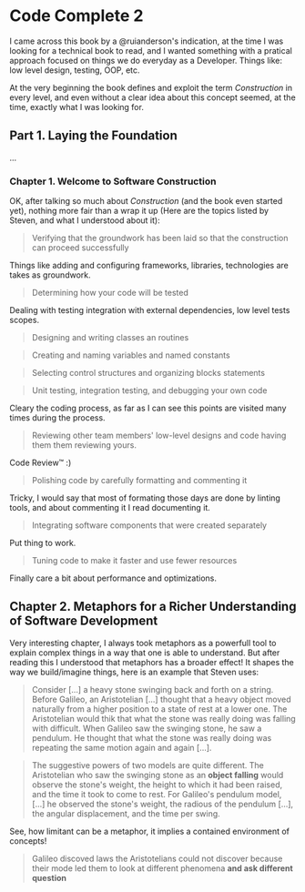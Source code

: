 # Code Complete 2

I came across this book by a @ruianderson's indication, at the time I was looking for a technical book to read, and I wanted something with a pratical approach focused on things we do everyday as a Developer. Things like: low level design, testing, OOP, etc.

At the very beginning the book defines and exploit the term _Construction_ in every level, and even without a clear idea about this concept seemed, at the time, exactly what I was looking for.

## Part 1. Laying the Foundation

...

### Chapter 1. Welcome to Software Construction

OK, after talking so much about _Construction_ (and the book even started yet), nothing more fair than a wrap it up (Here are the topics listed by Steven, and what I understood about it):

> Verifying that the groundwork has been laid so that the construction can proceed successfully

Things like adding and configuring frameworks, libraries, technologies are takes as groundwork.

> Determining how your code will be tested

Dealing with testing integration with external dependencies, low level tests scopes.

> Designing and writing classes an routines

> Creating and naming variables and named constants

> Selecting control structures and organizing blocks statements

> Unit testing, integration testing, and debugging your own code

Cleary the coding process, as far as I can see this points are visited many times during the process.

> Reviewing other team members' low-level designs and code having them them reviewing yours.

Code Review™ :)

> Polishing code by carefully formatting and commenting it

Tricky, I would say that most of formating those days are done by linting tools, and about commenting it I read documenting it.

> Integrating software components that were created separately

Put thing to work.

> Tuning code to make it faster and use fewer resources

Finally care a bit about performance and optimizations.

## Chapter 2. Metaphors for a Richer Understanding of Software Development

Very interesting chapter, I always took metaphors as a powerfull tool to explain complex things in a way that one is able to understand. But after reading this I understood that metaphors has a broader effect! It shapes the way we build/imagine things, here is an example that Steven uses:

> Consider [...] a heavy stone swinging back and forth on a string. Before Galileo, an Aristotelian [...] thought that a heavy object moved naturally from a higher position to a state of rest at a lower one. The Aristotelian would thik that what the stone was really doing was falling with difficult. When Galileo saw the swinging stone, he saw a pendulum. He thought that what the stone was really doing was repeating the same motion again and again [...].

> The suggestive powers of two models are quite different. The Aristotelian who saw the swinging stone as an **object falling** would observe the stone's weight, the height to which it had been raised, and the time it took to come to rest. For Galileo's pendulum model, [...] he observed the stone's weight, the radious of the pendulum [...], the angular displacement, and the time per swing.

See, how limitant can be a metaphor, it implies a contained environment of concepts!


> Galileo discoved laws the Aristotelians could not discover because their mode led them to look at different phenomena **and ask different question**
